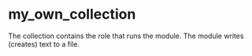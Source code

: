 # my_own_collection
The collection contains the role that runs the module.
The module writes (creates) text to a file.

